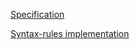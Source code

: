 [Specification](http://www.lispworks.com/documentation/HyperSpec/Body/s_tagbod.htm#tagbody)

[Syntax-rules implementation](https://mumble.net/~campbell/tmp/tagbody.scm)